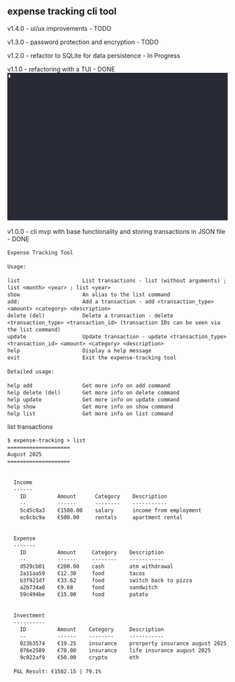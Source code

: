 ## expense tracking cli tool

v1.4.0 - ui/ux improvements - TODO

v1.3.0 - password protection and encryption - TODO

v1.2.0 - refactor to SQLite for data persistence - In Progress

v1.1.0 - refactoring with a TUI - DONE
![Recording](assets/recording.gif)

v1.0.0 - cli mvp with base functionality and storing transactions in JSON file - DONE
```
Expense Tracking Tool

Usage:

list                    List transactions - list (without arguments) ; list <month> <year> ; list <year>
show                    An alias to the list command
add:                    Add a transaction - add <transaction_type> <amount> <category> <description>
delete (del)            Delete a transaction - delete <transaction_type> <transaction_id> (transaction IDs can be seen via the list command)
update                  Update transaction - update <transaction_type> <transaction_id> <amount> <category> <description>
help                    Display a help message
exit                    Exit the expense-tracking tool

Detailed usage:

help add                Get more info on add command
help delete (del)       Get more info on delete command
help update             Get more info on update command
help show               Get more info on show command
help list               Get more info on list command
```



list transactions
```
$ expense-tracking > list 
====================
August 2025
====================


  Income
  ------
    ID          Amount      Category    Description
    --          ------      --------    -----------
    5c45c8a3    €1500.00    salary      income from employment
    ec6cbc9a    €500.00     rentals     apartment rental


  Expense
  -------
    ID          Amount     Category    Description
    --          ------     --------    -----------
    d529cb01    €200.00    cash        atm withdrawal
    2a11aa59    €12.30     food        tacos
    b3f921d7    €33.62     food        switch back to pizza
    a2b734a0    €9.68      food        sandwitch
    59c494be    €15.00     food        patato


  Investment
  ----------
    ID          Amount    Category     Description
    --          ------    --------     -----------
    023b3574    €19.25    insurance    prorperty insurance august 2025
    076e2589    €78.00    insurance    life insurance august 2025
    9c022af9    €50.00    crypto       eth

  P&L Result: €1582.15 | 79.1%

```
